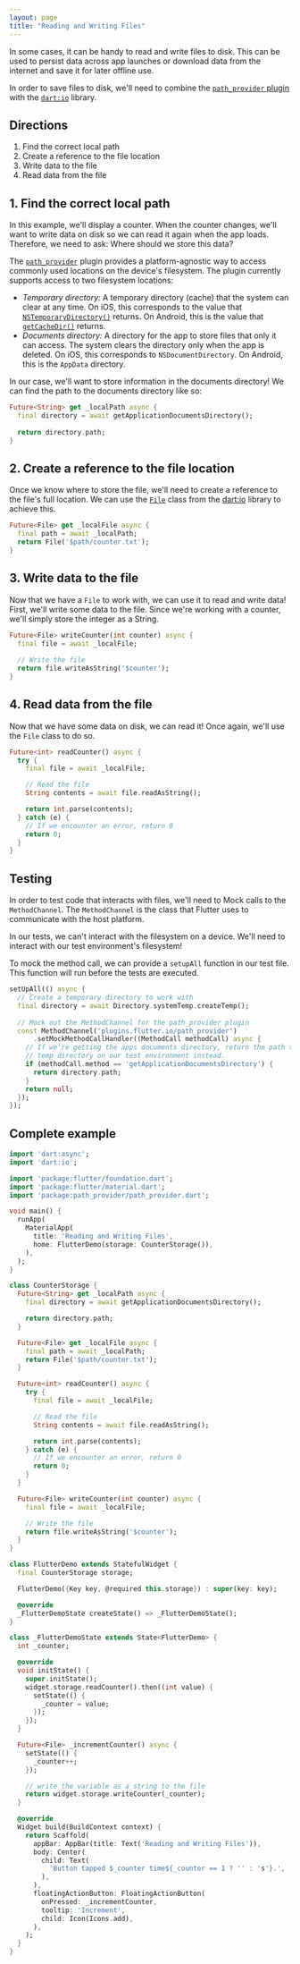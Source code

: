 ```yaml
---
layout: page
title: "Reading and Writing Files"
---
```


In some cases, it can be handy to read and write files to disk. This can be 
used to persist data across app launches or download data from the internet and
save it for later offline use.

In order to save files to disk, we'll need to combine the 
[`path_provider` plugin](https://pub.dartlang.org/packages/path_provider) with 
the [`dart:io`](https://docs.flutter.io/flutter/dart-io/dart-io-library.html) 
library.
  
## Directions

  1. Find the correct local path
  2. Create a reference to the file location
  3. Write data to the file
  4. Read data from the file
  
## 1. Find the correct local path

In this example, we'll display a counter. When the counter changes, we'll want 
to write data on disk so we can read it again when the app loads. Therefore, we 
need to ask: Where should we store this data?

The [`path_provider`](https://pub.dartlang.org/packages/path_provider) plugin 
provides a platform-agnostic way to access commonly used locations on the 
device's filesystem. The plugin currently supports access to two filesystem 
locations:

  * *Temporary directory:* A temporary directory (cache) that the system can 
  clear at any time. On iOS, this corresponds to the value that 
  [`NSTemporaryDirectory()`](https://developer.apple.com/reference/foundation/1409211-nstemporarydirectory) 
  returns. On Android, this is the value that [`getCacheDir()`](https://developer.android.com/reference/android/content/Context.html#getCacheDir()) 
  returns.
  * *Documents directory:* A directory for the app to store files that only 
  it can access. The system clears the directory only when the app is deleted. 
  On iOS, this corresponds to `NSDocumentDirectory`. On Android, this is the 
  `AppData` directory.
  
In our case, we'll want to store information in the documents directory! We
can find the path to the documents directory like so:
  
<!-- skip -->
```dart
Future<String> get _localPath async {
  final directory = await getApplicationDocumentsDirectory();
  
  return directory.path;
}
```

## 2. Create a reference to the file location

Once we know where to store the file, we'll need to create a reference to the 
file's full location. We can use the [`File`](https://docs.flutter.io/flutter/dart-io/File-class.html) 
class from the [dart:io](https://docs.flutter.io/flutter/dart-io/dart-io-library.html) 
library to achieve this.

<!-- skip -->
```dart
Future<File> get _localFile async {
  final path = await _localPath;
  return File('$path/counter.txt');
}
```

## 3. Write data to the file

Now that we have a `File` to work with, we can use it to read and write data! 
First, we'll write some data to the file. Since we're working with a counter,
we'll simply store the integer as a String.

<!-- skip -->
```dart
Future<File> writeCounter(int counter) async {
  final file = await _localFile;
  
  // Write the file
  return file.writeAsString('$counter');
}
``` 

## 4. Read data from the file

Now that we have some data on disk, we can read it! Once again, we'll use the 
`File` class to do so.

<!-- skip -->
```dart
Future<int> readCounter() async {
  try {
    final file = await _localFile;

    // Read the file
    String contents = await file.readAsString();

    return int.parse(contents);
  } catch (e) {
    // If we encounter an error, return 0
    return 0;
  }
}
``` 

## Testing

In order to test code that interacts with files, we'll need to Mock calls to
the `MethodChannel`. The `MethodChannel` is the class that Flutter uses to
communicate with the host platform.

In our tests, we can't interact with the filesystem on a device. We'll need to
interact with our test environment's filesystem!

To mock the method call, we can provide a `setupAll` function in our test file.
This function will run before the tests are executed.

<!-- skip -->
```dart
setUpAll(() async {
  // Create a temporary directory to work with
  final directory = await Directory.systemTemp.createTemp();
  
  // Mock out the MethodChannel for the path_provider plugin
  const MethodChannel('plugins.flutter.io/path_provider')
      .setMockMethodCallHandler((MethodCall methodCall) async {
    // If we're getting the apps documents directory, return the path to the
    // temp directory on our test environment instead.
    if (methodCall.method == 'getApplicationDocumentsDirectory') {
      return directory.path;
    }
    return null;
  });
});
``` 

## Complete example

```dart
import 'dart:async';
import 'dart:io';

import 'package:flutter/foundation.dart';
import 'package:flutter/material.dart';
import 'package:path_provider/path_provider.dart';

void main() {
  runApp(
    MaterialApp(
      title: 'Reading and Writing Files',
      home: FlutterDemo(storage: CounterStorage()),
    ),
  );
}

class CounterStorage {
  Future<String> get _localPath async {
    final directory = await getApplicationDocumentsDirectory();

    return directory.path;
  }

  Future<File> get _localFile async {
    final path = await _localPath;
    return File('$path/counter.txt');
  }

  Future<int> readCounter() async {
    try {
      final file = await _localFile;

      // Read the file
      String contents = await file.readAsString();

      return int.parse(contents);
    } catch (e) {
      // If we encounter an error, return 0
      return 0;
    }
  }

  Future<File> writeCounter(int counter) async {
    final file = await _localFile;

    // Write the file
    return file.writeAsString('$counter');
  }
}

class FlutterDemo extends StatefulWidget {
  final CounterStorage storage;

  FlutterDemo({Key key, @required this.storage}) : super(key: key);

  @override
  _FlutterDemoState createState() => _FlutterDemoState();
}

class _FlutterDemoState extends State<FlutterDemo> {
  int _counter;

  @override
  void initState() {
    super.initState();
    widget.storage.readCounter().then((int value) {
      setState(() {
        _counter = value;
      });
    });
  }

  Future<File> _incrementCounter() async {
    setState(() {
      _counter++;
    });

    // write the variable as a string to the file
    return widget.storage.writeCounter(_counter);
  }

  @override
  Widget build(BuildContext context) {
    return Scaffold(
      appBar: AppBar(title: Text('Reading and Writing Files')),
      body: Center(
        child: Text(
          'Button tapped $_counter time${_counter == 1 ? '' : 's'}.',
        ),
      ),
      floatingActionButton: FloatingActionButton(
        onPressed: _incrementCounter,
        tooltip: 'Increment',
        child: Icon(Icons.add),
      ),
    );
  }
}
```
